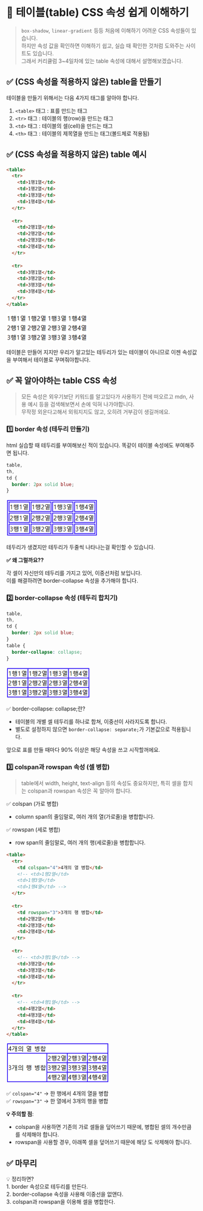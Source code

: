 # 🌟 테이블(table) CSS 속성 쉽게 이해하기

> `box-shadow`, `linear-gradient` 등등 처음에 이해하기 어려운 CSS 속성들이 있습니다.<br/>
> 하지만 속성 값을 확인하면 이해하기 쉽고, 실습 때 확인한 것처럼 도와주는 사이트도 있습니다.<br/>
> 그래서 커리큘럼 3~4일차에 있는 table 속성에 대해서 설명해보겠습니다.

## ✅ (CSS 속성을 적용하지 않은) table을 만들기

테이블을 만들기 위해서는 다음 4가지 태그를 알아야 합니다.

1. `<table>` 태그 : 표를 만드는 태그
2. `<tr>` 태그 : 테이블의 행(row)을 만드는 태그
3. `<td>` 태그 : 테이블의 셀(cell)을 만드는 태그
4. `<th>` 태그 : 테이블의 제목열을 만드는 태그(볼드체로 적용됨)

## ✅ (CSS 속성을 적용하지 않은) table 예시

```html
<table>
  <tr>
    <td>1행1열</td>
    <td>1행2열</td>
    <td>1행3열</td>
    <td>1행4열</td>
  </tr>

  <tr>
    <td>2행1열</td>
    <td>2행2열</td>
    <td>2행3열</td>
    <td>2행4열</td>
  </tr>

  <tr>
    <td>3행1열</td>
    <td>3행2열</td>
    <td>3행3열</td>
    <td>3행4열</td>
  </tr>
</table>
```

![3행 4열 기본 table](./img/02/01.png)

테이블은 만들어 지지만 우리가 알고있는 테두리가 있는 테이블이 아니므로 이젠 속성값을 부여해서 테이블로 꾸며줘야합니다.

## ✅ 꼭 알아야하는 table CSS 속성

> 모든 속성은 외우기보단 키워드를 알고있다가 사용하기 전에 떠오르고 mdn, 사용 예시 등을 검색해보면서 손에 익혀 나가야합니다.<br/>
> 무작정 외운다고해서 외워지지도 않고, 오히려 거부감이 생길꺼에요.

### 1️⃣ border 속성 (테두리 만들기)

html 실습할 때 테두리를 부여해보신 적이 있습니다. 똑같이 테이블 속성에도 부여해주면 됩니다.

```css
table,
th,
td {
  border: 2px solid blue;
}
```

![border 속성을 부여한 테이블](./img/02/02.png)

테두리가 생겼지만 테두리가 두줄씩 나타나는걸 확인할 수 있습니다. <br/>

**✅ 왜 그럴까요??** <br/>

각 셀이 자신만의 테두리를 가지고 있어, 이중선처럼 보입니다. <br/>
이를 해결하려면 border-collapse 속성을 추가해야 합니다.

### 2️⃣ border-collapse 속성 (테두리 합치기)

```css
table,
th,
td {
  border: 2px solid blue;
}
table {
  border-collapse: collapse;
}
```

![border-collapse 적용한 테이블](./img/02/03.png)

✅ border-collapse: collapse;란?

- 테이블의 개별 셀 테두리를 하나로 합쳐, 이중선이 사라지도록 합니다.
- 별도로 설정하지 않으면 `border-collapse: separate;`가 기본값으로 적용됩니다.

앞으로 표를 만들 때마다 90% 이상은 해당 속성을 쓰고 시작할꺼에요.

### 3️⃣ colspan과 rowspan 속성 (셀 병합)

> table에서 width, height, text-align 등의 속성도 중요하지만, 특히 셀을 합치는 colspan과 rowspan 속성은 꼭 알아야 합니다.

✅ colspan (가로 병합)

- column span의 줄임말로, 여러 개의 열(가로줄)을 병합합니다.

✅ rowspan (세로 병합)

- row span의 줄임말로, 여러 개의 행(세로줄)을 병합합니다.

```html
<table>
  <tr>
    <td colspan="4">4개의 열 병합</td>
    <!-- <td>1행2열</td>
    <td>1행3열</td>
    <td>1행4열</td> -->
  </tr>

  <tr>
    <td rowspan="3">3개의 행 병합</td>
    <td>2행2열</td>
    <td>2행3열</td>
    <td>2행4열</td>
  </tr>

  <tr>
    <!-- <td>3행1열</td> -->
    <td>3행2열</td>
    <td>3행3열</td>
    <td>3행4열</td>
  </tr>

  <tr>
    <!-- <td>4행1열</td> -->
    <td>4행2열</td>
    <td>4행3열</td>
    <td>4행4열</td>
  </tr>
</table>
```

![colspan, rowspan 예시](./img/02/04.png)

✅ `colspan="4"` → 한 행에서 4개의 열을 병합 <br/>
✅ `rowspan="3"` → 한 열에서 3개의 행을 병합

**💡 주의할 점**:

- colspan을 사용하면 기존의 가로 셀들을 덮어쓰기 때문에, 병합된 셀의 개수만큼 <td>를 삭제해야 합니다.
- rowspan을 사용할 경우, 아래쪽 셀을 덮어쓰기 때문에 해당 <td>도 삭제해야 합니다.

## ✅ 마무리

💡 정리하면? <br/>
1️. border 속성으로 테두리를 만든다.<br/>
2️. border-collapse 속성을 사용해 이중선을 없앤다.<br/>
3️. colspan과 rowspan을 이용해 셀을 병합한다.
